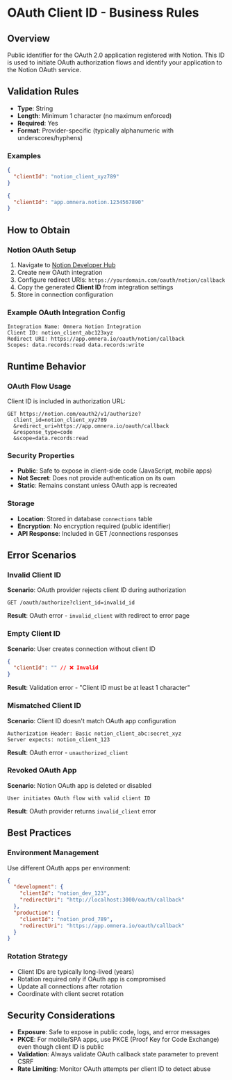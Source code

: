 # OAuth Client ID - Business Rules

## Overview

Public identifier for the OAuth 2.0 application registered with Notion. This ID is used to initiate OAuth authorization flows and identify your application to the Notion OAuth service.

## Validation Rules

- **Type**: String
- **Length**: Minimum 1 character (no maximum enforced)
- **Required**: Yes
- **Format**: Provider-specific (typically alphanumeric with underscores/hyphens)

### Examples

```json
{
  "clientId": "notion_client_xyz789"
}
```

```json
{
  "clientId": "app.omnera.notion.1234567890"
}
```

## How to Obtain

### Notion OAuth Setup

1. Navigate to [Notion Developer Hub](https://notion.com/developers)
2. Create new OAuth integration
3. Configure redirect URIs: `https://yourdomain.com/oauth/notion/callback`
4. Copy the generated **Client ID** from integration settings
5. Store in connection configuration

### Example OAuth Integration Config

```
Integration Name: Omnera Notion Integration
Client ID: notion_client_abc123xyz
Redirect URI: https://app.omnera.io/oauth/notion/callback
Scopes: data.records:read data.records:write
```

## Runtime Behavior

### OAuth Flow Usage

Client ID is included in authorization URL:

```
GET https://notion.com/oauth2/v1/authorize?
  client_id=notion_client_xyz789
  &redirect_uri=https://app.omnera.io/oauth/callback
  &response_type=code
  &scope=data.records:read
```

### Security Properties

- **Public**: Safe to expose in client-side code (JavaScript, mobile apps)
- **Not Secret**: Does not provide authentication on its own
- **Static**: Remains constant unless OAuth app is recreated

### Storage

- **Location**: Stored in database `connections` table
- **Encryption**: No encryption required (public identifier)
- **API Response**: Included in GET /connections responses

## Error Scenarios

### Invalid Client ID

**Scenario**: OAuth provider rejects client ID during authorization

```
GET /oauth/authorize?client_id=invalid_id
```

**Result**: OAuth error - `invalid_client` with redirect to error page

### Empty Client ID

**Scenario**: User creates connection without client ID

```json
{
  "clientId": "" // ❌ Invalid
}
```

**Result**: Validation error - "Client ID must be at least 1 character"

### Mismatched Client ID

**Scenario**: Client ID doesn't match OAuth app configuration

```
Authorization Header: Basic notion_client_abc:secret_xyz
Server expects: notion_client_123
```

**Result**: OAuth error - `unauthorized_client`

### Revoked OAuth App

**Scenario**: Notion OAuth app is deleted or disabled

```
User initiates OAuth flow with valid client ID
```

**Result**: OAuth provider returns `invalid_client` error

## Best Practices

### Environment Management

Use different OAuth apps per environment:

```json
{
  "development": {
    "clientId": "notion_dev_123",
    "redirectUri": "http://localhost:3000/oauth/callback"
  },
  "production": {
    "clientId": "notion_prod_789",
    "redirectUri": "https://app.omnera.io/oauth/callback"
  }
}
```

### Rotation Strategy

- Client IDs are typically long-lived (years)
- Rotation required only if OAuth app is compromised
- Update all connections after rotation
- Coordinate with client secret rotation

## Security Considerations

- **Exposure**: Safe to expose in public code, logs, and error messages
- **PKCE**: For mobile/SPA apps, use PKCE (Proof Key for Code Exchange) even though client ID is public
- **Validation**: Always validate OAuth callback state parameter to prevent CSRF
- **Rate Limiting**: Monitor OAuth attempts per client ID to detect abuse
